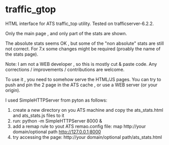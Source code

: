 # traffic_gtop
HTML interface for ATS traffic_top utility. Tested on trafficserver-6.2.2.

Only the main page , and only part of the stats are shown. 

The absolute stats seems OK , but some of the "non absolute" stats are still not correct.
For 7.x some changes might be required (proably the name of the stats page).

Note: I am not a WEB developer , so this is mostly cut & paste code. 
Any corrections / improvements / contributions are welcome.

To use it , you need to somehow serve the HTML/JS pages.
You can try to push and pin the 2 page in the ATS cache , or use a WEB server (or your origin). 

I used SimpleHTTPServer from pyton as follows:
1) create a new directory on you ATS machine and copy the ats_stats.html and ats_stats.js files to it
2) run: python -m SimpleHTTPServer 8000 &
3) add a remap rule to yout ATS remao.config file: map http://your domain/optional path http://127.0.0.1:8000
4) try accessing the page: http://your domain/optional path/ats_stats.html  
